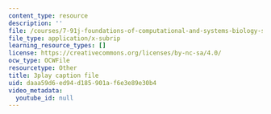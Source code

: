 ```yaml
---
content_type: resource
description: ''
file: /courses/7-91j-foundations-of-computational-and-systems-biology-spring-2014/daaa59d6ed94d185901af6e3e89e30b4_C95294_vvQY.srt
file_type: application/x-subrip
learning_resource_types: []
license: https://creativecommons.org/licenses/by-nc-sa/4.0/
ocw_type: OCWFile
resourcetype: Other
title: 3play caption file
uid: daaa59d6-ed94-d185-901a-f6e3e89e30b4
video_metadata:
  youtube_id: null
---
```

